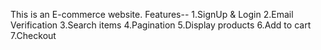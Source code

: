 This is an E-commerce website.
Features--
1.SignUp & Login
2.Email Verification
3.Search items
4.Pagination
5.Display products
6.Add to cart
7.Checkout


